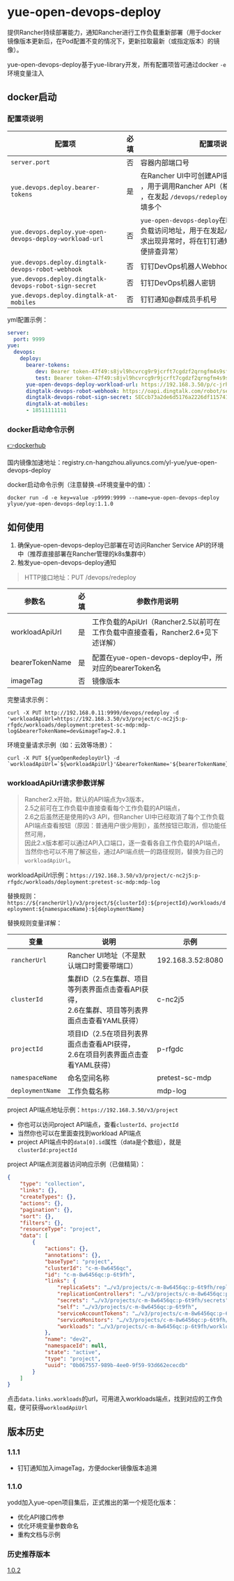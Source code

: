 # yue-open-devops-deploy
提供Rancher持续部署能力，通知Rancher进行工作负载重新部署（用于docker镜像版本更新后，在Pod配置不变的情况下，更新拉取最新（或指定版本）的镜像）。

yue-open-devops-deploy基于yue-library开发，所有配置项皆可通过docker `-e` 环境变量注入

## docker启动
### 配置项说明
|<div style="width:250px">配置项</div>					|必填	|<div style="width:350px">配置项说明</div>																												|示例配置																					|
|--														|--		|--																																						|--																							|
|`server.port`											|否		|容器内部端口号																																			|默认：9999																					|
|`yue.devops.deploy.bearer-tokens`						|是		|在Rancher UI中可创建API密钥（`bearerToken`） <br> ，用于调用Rancher API（格式：`key: value`）<br> ，在发起 `/devops/redeploy` 请求时需要用到，可填多个	|`dev: Bearer token-47f49:s8jvl9hcvrcg9r9jcrft7cgdzf2qrngfm4s9sf6xs75qtx7zhhb5xg`			|
|`yue.devops.deploy.yue-open-devops-deploy-workload-url`|否		|`yue-open-devops-deploy`在Rancher UI中的工作负载访问地址，用于在发起`/devops/redeploy`请求出现异常时，将在钉钉通知中添加此地址（方便排查异常）			|https://192.168.3.50/p/c-jrhf8:p-rg7dh/workload/deployment:default:yue-open-devops-deploy	|
|`yue.devops.deploy.dingtalk-devops-robot-webhook`		|否		|钉钉DevOps机器人Webhook																																|https://oapi.dingtalk.com/robot/send?access_token=**										|
|`yue.devops.deploy.dingtalk-devops-robot-sign-secret`	|否		|钉钉DevOps机器人密钥																																	|SECcb73a2de6d5176a2226df1157413f1d207e380f024351c04a46f1850dde14b22						|
|`yue.devops.deploy.dingtalk-at-mobiles`				|否		|钉钉通知@群成员手机号																																	|18511111111（多个`,`分割）																	|

yml配置示例：
```yml
server:
  port: 9999
yue:
  devops:
    deploy:
      bearer-tokens:
         dev: Bearer token-47f49:s8jvl9hcvrcg9r9jcrft7cgdzf2qrngfm4s9sf6xs75qtx7zhhb5xg
         test: Bearer token-47f49:s8jvl9hcvrcg9r9jcrft7cgdzf2qrngfm4s9sf6xs75qtx7zhhb5xg
      yue-open-devops-deploy-workload-url: https://192.168.3.50/p/c-jrhf8:p-rg7dh/workload/deployment:default:yue-open-devops-deploy
      dingtalk-devops-robot-webhook: https://oapi.dingtalk.com/robot/send?access_token=**
      dingtalk-devops-robot-sign-secret: SECcb73a2de6d5176a2226df1157413f1d207e380f024351c04a46f1850dde14b22
      dingtalk-at-mobiles:
      - 18511111111
```

### docker启动命令示例
[👉dockerhub](https://hub.docker.com/r/ylyue/yue-open-devops-deploy)

国内镜像加速地址：registry.cn-hangzhou.aliyuncs.com/yl-yue/yue-open-devops-deploy

docker启动命令示例（注意替换`-e`环境变量中的值）：
```docker
docker run -d -e key=value -p9999:9999 --name=yue-open-devops-deploy ylyue/yue-open-devops-deploy:1.1.0
```

## 如何使用
1. 确保yue-open-devops-deploy已部署在可访问Rancher Service API的环境中（推荐直接部署在Rancher管理的k8s集群中）
2. 触发yue-open-devops-deploy通知

> HTTP接口地址：PUT /devops/redeploy

|<div style="width:110px">参数名</div>	|必填	|<div style="width:300px">参数作用说明</div>									|参数值示例																					|
|--										|--		|--																				|--																							|
|workloadApiUrl							|是		|工作负载的ApiUrl（Rancher2.5以前可在工作负载中直接查看，Rancher2.6+见下述详解）|https://192.168.3.50/v3/project/c-nc2j5:p-rfgdc/workloads/deployment:pretest-sc-mdp:mdp-log|
|bearerTokenName						|是		|配置在yue-open-devops-deploy中，所对应的bearerToken名							|dev																						|
|imageTag								|否		|镜像版本																		|2.0.1																						|

完整请求示例：
```shell
curl -X PUT http://192.168.0.11:9999/devops/redeploy -d 'workloadApiUrl=https://192.168.3.50/v3/project/c-nc2j5:p-rfgdc/workloads/deployment:pretest-sc-mdp:mdp-log&bearerTokenName=dev&imageTag=2.0.1
```

环境变量请求示例（如：云效等场景）：
```shell
curl -X PUT ${yueOpenRedeployUrl} -d `workloadApiUrl=`${workloadApiUrl}'&bearerTokenName='${bearerTokenName}'&imageTag='${DATETIME}
```

### workloadApiUrl请求参数详解
> Rancher2.x开始，默认的API端点为v3版本，<br>
> 2.5之前可在工作负载中直接查看每个工作负载的API端点，<br>
> 2.6之后虽然还是使用的v3 API，但Rancher UI中已经取消了每个工作负载API端点查看按钮（原因：普通用户很少用到），虽然按钮已取消，但功能任然可用，<br>
> 因此2.x版本都可以通过API入口端口，逐一查看各自工作负载的API端点，当然你也可以不用了解这些，通过API端点统一的路径规则，替换为自己的`workloadApiUrl`。

workloadApiUrl示例：`https://192.168.3.50/v3/project/c-nc2j5:p-rfgdc/workloads/deployment:pretest-sc-mdp:mdp-log`

替换规则：`https://${rancherUrl}/v3/project/${clusterId}:${projectId}/workloads/deployment:${namespaceName}:${deploymentName}`

替换规则变量详解：

|变量				|说明																								|示例				|
|--					|--																									|--					|
|`rancherUrl`		|Rancher UI地址（不是默认端口时需要带端口）															|192.168.3.52:8080	|
|`clusterId`		|集群ID（2.5在集群、项目等列表界面点击查看API获得，<br>2.6在集群、项目等列表界面点击查看YAML获得）	|c-nc2j5			|
|`projectId`		|项目ID（2.5在项目列表界面点击查看API获得，<br>2.6在项目列表界面点击查看YAML获得）					|p-rfgdc			|
|`namespaceName`	|命名空间名称																						|pretest-sc-mdp		|
|`deploymentName`	|工作负载名称																						|mdp-log			|

project API端点地址示例：`https://192.168.3.50/v3/project`
- 你也可以访问project API端点，查看`clusterId`、`projectId`
- 当然你也可以在里面查找到workload API端点
- project API端点中的`data[0].id`属性（data是个数组），就是`clusterId:projectId`

project API端点浏览器访问响应示例（已做精简）：
```json
{
    "type": "collection",
    "links": {},
    "createTypes": {},
    "actions": {},
    "pagination": {},
    "sort": {},
    "filters": {},
    "resourceType": "project",
    "data": [
        {
            "actions": {},
            "annotations": {},
            "baseType": "project",
            "clusterId": "c-m-8w6456qc",
            "id": "c-m-8w6456qc:p-6t9fh",
            "links": {
                "replicaSets": "…/v3/projects/c-m-8w6456qc:p-6t9fh/replicasets",
                "replicationControllers": "…/v3/projects/c-m-8w6456qc:p-6t9fh/replicationcontrollers",
                "secrets": "…/v3/projects/c-m-8w6456qc:p-6t9fh/secrets",
                "self": "…/v3/projects/c-m-8w6456qc:p-6t9fh",
                "serviceAccountTokens": "…/v3/projects/c-m-8w6456qc:p-6t9fh/serviceaccounttokens",
                "serviceMonitors": "…/v3/projects/c-m-8w6456qc:p-6t9fh/servicemonitors",
                "workloads": "…/v3/projects/c-m-8w6456qc:p-6t9fh/workloads"
            },
            "name": "dev2",
            "namespaceId": null,
            "state": "active",
            "type": "project",
            "uuid": "0b067557-989b-4ee0-9f59-93d662ececdb"
        }
    ]
}
```

点击`data.links.workloads`的url，可用进入workloads端点，找到对应的工作负载，便可获得`workloadApiUrl`

## 版本历史
### 1.1.1
- 钉钉通知加入imageTag，方便docker镜像版本追溯

### 1.1.0
yodd加入yue-open项目集后，正式推出的第一个规范化版本：
- 优化API接口传参
- 优化环境变量参数命名
- 重构文档与示例

### 历史推荐版本
[1.0.2](https://gitee.com/yue-open/yue-open-devops-deploy/tree/master/docs)